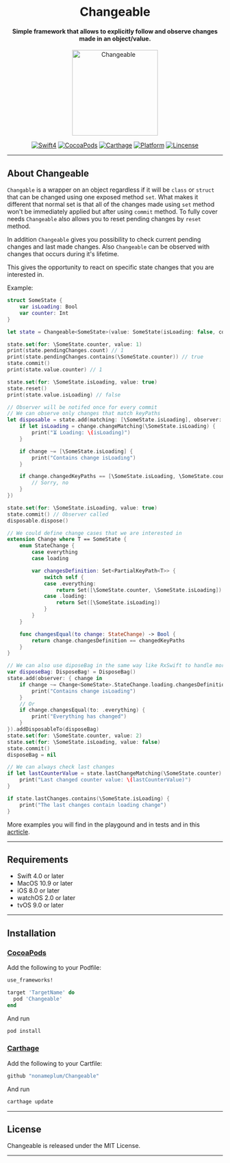 <H1 align="center">Changeable</H1>
<H4 align="center">
Simple framework that allows to explicitly follow and observe changes made in an object/value.
</H4>
<p align="center">
<img alt="Changeable" src="Resources/Changeable.png" width="200" />
</p>
<p align="center">
<a href="https://developer.apple.com/swift"><img alt="Swift4" src="https://img.shields.io/badge/language-swift4-orange.svg?style=flat"/></a>
<a href="https://cocoapods.org/pods/Changeable"><img alt="CocoaPods" src="https://img.shields.io/cocoapods/v/Changeable.svg"/></a>
<a href="https://github.com/Carthage/Carthage"><img alt="Carthage" src="https://img.shields.io/badge/Carthage-compatible-yellow.svg?style=flat"/></a>
<a href="https://developer.apple.com/swift/"><img alt="Platform" src="https://img.shields.io/badge/platform-iOS%20%7C%20OSX%20%7C%20tvOS%20%7C%20watchOS-green.svg"/></a>
<a href="https://github.com/ra1028/VueFlux/blob/master/LICENSE"><img alt="Lincense" src="http://img.shields.io/badge/license-MIT-000000.svg?style=flat"/></a>
</p>

---

## About Changeable

`Changable` is a wrapper on an object regardless if it will be `class` or `struct` that can be changed using one exposed method `set`. What makes it different that normal set is that all of the changes made using `set` method won't be immediately applied but after using `commit` method. To fully cover needs `Changeable` also allows you to reset pending changes by `reset` method.

In addition `Changeable` gives you possibility to check current pending changes and last made changes. Also `Changeable` can be observed with changes that occurs during it's lifetime.

This gives the opportunity to react on specific state changes that you are interested in.

Example:

```swift
struct SomeState {
    var isLoading: Bool
    var counter: Int
}

let state = Changeable<SomeState>(value: SomeState(isLoading: false, counter: 0))

state.set(for: \SomeState.counter, value: 1)
print(state.pendingChanges.count) // 1
print(state.pendingChanges.contains(\SomeState.counter)) // true
state.commit()
print(state.value.counter) // 1

state.set(for: \SomeState.isLoading, value: true)
state.reset()
print(state.value.isLoading) // false

// Observer will be notifed once for every commit
// We can observe only changes that match keyPaths
let disposable = state.add(matching: [\SomeState.isLoading], observer: { change in
    if let isLoading = change.changeMatching(\SomeState.isLoading) {
        print("⏳ Loading: \(isLoading)")
    }

    if change ~= [\SomeState.isLoading] {
        print("Contains change isLoading")
    }

    if change.changedKeyPaths == [\SomeState.isLoading, \SomeState.counter] {
        // Sorry, no
    }
})

state.set(for: \SomeState.isLoading, value: true)
state.commit() // Observer called
disposable.dispose()

// We could define change cases that we are interested in
extension Change where T == SomeState {
    enum StateChange {
        case everything
        case loading

        var changesDefinition: Set<PartialKeyPath<T>> {
            switch self {
            case .everything:
                return Set([\SomeState.counter, \SomeState.isLoading])
            case .loading:
                return Set([\SomeState.isLoading])
            }
        }
    }

    func changesEqual(to change: StateChange) -> Bool {
        return change.changesDefinition == changedKeyPaths
    }
}

// We can also use diposeBag in the same way like RxSwift to handle more than one disposable in one place
var disposeBag: DisposeBag! = DisposeBag()
state.add(observer: { change in
    if change ~= Change<SomeState>.StateChange.loading.changesDefinition {
        print("Contains change isLoading")
    }
    // Or
    if change.changesEqual(to: .everything) {
        print("Everything has changed")
    }
}).addDisposableTo(disposeBag)
state.set(for: \SomeState.counter, value: 2)
state.set(for: \SomeState.isLoading, value: false)
state.commit()
disposeBag = nil

// We can always check last changes
if let lastCounterValue = state.lastChangeMatching(\SomeState.counter) {
    print("Last changed counter value: \(lastCounterValue)")
}

if state.lastChanges.contains(\SomeState.isLoading) {
    print("The last changes contain loading change")
}
```

More examples you will find in the playgound and in tests and in this [acrticle](https://medium.com/@sliwinski.lukas/changeable-follow-changes-with-keypaths-in-swift-4-e81d95c5d406).

---

## Requirements
- Swift 4.0 or later
- MacOS 10.9 or later
- iOS 8.0 or later
- watchOS 2.0 or later
- tvOS 9.0 or later

---

## Installation

### [CocoaPods](https://cocoapods.org/)  
Add the following to your Podfile:  
```ruby
use_frameworks!

target 'TargetName' do
  pod 'Changeable'
end
```
And run
```sh
pod install
```

### [Carthage](https://github.com/Carthage/Carthage)  
Add the following to your Cartfile:  
```ruby
github "nonameplum/Changeable"
```
And run
```sh
carthage update
```

---

## License
Changeable is released under the MIT License.  

---